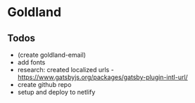 # Goldland

## Todos

- (create goldland-email)
- add fonts
- research: created localized urls - https://www.gatsbyjs.org/packages/gatsby-plugin-intl-url/
- create github repo
- setup and deploy to netlify